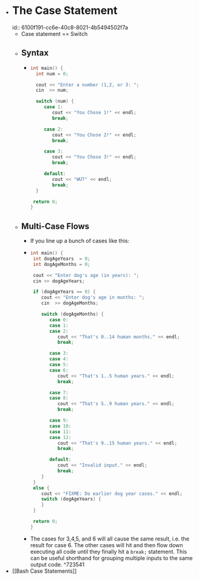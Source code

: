 - # The Case Statement
  id:: 6100f191-cc6e-40c8-8021-4b5494502f7a
	- Case statement == Switch
	- ## Syntax
		-
		  ```c++
		  int main() {
		    int num = 0;
		  
		    cout << "Enter a number (1,2, or 3: ";
		    cin  >> num;
		  
		    switch (num) {
		       case 1:
		          cout << "You Chose 1!" << endl;
		          break;
		  
		       case 2:
		          cout << "You Chose 2!" << endl;
		          break;
		  
		       case 3:
		          cout << "You Chose 3!" << endl;
		          break;
		  
		       default:
		          cout << "WUT" << endl;
		          break;
		    }
		  
		   return 0;
		  }
		  ```
	- ## Multi-Case Flows
		- If you line up a bunch of cases like this:
		-
		  ```c++
		  int main() {
		   int dogAgeYears  = 0;
		   int dogAgeMonths = 0;
		  
		   cout << "Enter dog's age (in years): ";
		   cin >> dogAgeYears;
		  
		   if (dogAgeYears == 0) {
		      cout << "Enter dog's age in months: ";
		      cin  >> dogAgeMonths;
		  
		      switch (dogAgeMonths) {
		         case 0:
		         case 1:
		         case 2:
		            cout << "That's 0..14 human months." << endl;
		            break;
		  
		         case 3:
		         case 4:
		         case 5:
		         case 6:
		            cout << "That's 1..5 human years." << endl;
		            break;
		  
		         case 7:
		         case 8:
		            cout << "That's 5..9 human years." << endl;
		            break;
		  
		         case 9:
		         case 10:
		         case 11:
		         case 12:
		            cout << "That's 9..15 human years." << endl;
		            break;
		  
		         default:
		            cout << "Invalid input." << endl;
		            break;
		      }
		   }
		   else {
		      cout << "FIXME: Do earlier dog year cases." << endl;
		      switch (dogAgeYears) {
		      }
		   }
		  
		   return 0;
		  }
		  ```
		- The cases for 3,4,5, and 6 will all cause the same result, i.e. the result for case 6. The other cases will hit and then flow down executing all code until they finally hit a `break;` statement. This can be useful shorthand for grouping multiple inputs to the same output code. ^723541
- [[Bash Case Statements]]